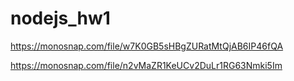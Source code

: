 # nodejs_hw1

https://monosnap.com/file/w7K0GB5sHBgZURatMtQjAB6IP46fQA

https://monosnap.com/file/n2vMaZR1KeUCv2DuLr1RG63Nmki5Im
